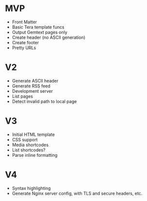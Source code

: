 # MVP

- Front Matter
- Basic Tera template funcs
- Output Gemtext pages only
- Create header (no ASCII generation)
- Create footer
- Pretty URLs

# V2

- Generate ASCII header
- Generate RSS feed
- Development server
- List pages
- Detect invalid path to local page

# V3

- Initial HTML template
- CSS support
- Media shortcodes
- List shortcodes?
- Parse inline formatting

# V4

- Syntax highlighting
- Generate Nginx server config, with TLS and secure headers, etc.
